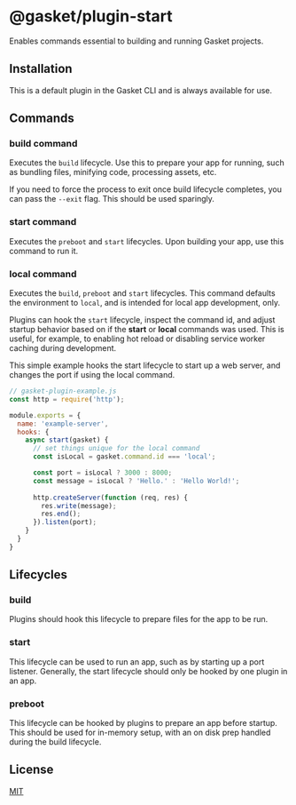 # @gasket/plugin-start

Enables commands essential to building and running Gasket projects.

## Installation

This is a default plugin in the Gasket CLI and is always available for use.

## Commands

### build command

Executes the `build` lifecycle. Use this to prepare your app for running, such
as bundling files, minifying code, processing assets, etc.

If you need to force the process to exit once build lifecycle completes, you can
pass the `--exit` flag. This should be used sparingly.

### start command

Executes the `preboot` and `start` lifecycles. Upon building your app, use this
command to run it.

### local command

Executes the `build`, `preboot` and `start` lifecycles. This command defaults
the environment to `local`, and is intended for local app development, only.

Plugins can hook the `start` lifecycle, inspect the command id, and adjust
startup behavior based on if the **start** or **local** commands was used. This
is useful, for example, to enabling hot reload or disabling service worker
caching during development.

This simple example hooks the start lifecycle to start up a web server, and
changes the port if using the local command.

```js
// gasket-plugin-example.js
const http = require('http');

module.exports = {
  name: 'example-server',
  hooks: {
    async start(gasket) {
      // set things unique for the local command
      const isLocal = gasket.command.id === 'local';

      const port = isLocal ? 3000 : 8000;
      const message = isLocal ? 'Hello.' : 'Hello World!';
      
      http.createServer(function (req, res) {
        res.write(message);
        res.end();
      }).listen(port);
    }
  }
}
```

## Lifecycles

### build

Plugins should hook this lifecycle to prepare files for the app to be run.

### start

This lifecycle can be used to run an app, such as by starting up a port
listener. Generally, the start lifecycle should only be hooked by one plugin in
an app.

### preboot

This lifecycle can be hooked by plugins to prepare an app before startup. This
should be used for in-memory setup, with an on disk prep handled during the
build lifecycle.

## License

[MIT](./LICENSE.md)
